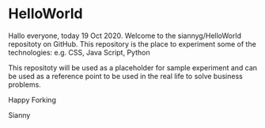 # HelloWorld

Hallo everyone, today 19 Oct 2020.
Welcome to the siannyg/HelloWorld repositoty on GitHub.
This repository is the place to experiment some of the technologies:
e.g. CSS, Java Script, Python

This repositoty will be used as a placeholder for sample experiment and can be used as a reference point to be used in the real life to solve business problems.

Happy Forking

Sianny
